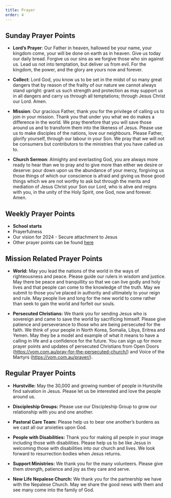 ```yaml
---
title: Prayer
order: 4
---
```


## Sunday Prayer Points

- **Lord’s Prayer**: Our Father in heaven, hallowed be your name, your kingdom come, your will be done on earth as in heaven. Give us today our daily bread. Forgive us our sins as we forgive those who sin against us. Lead us not into temptation, but deliver us from evil. For the kingdom, the power, and the glory are yours now and forever.

- **Collect**: Lord God, you know us to be set in the midst of so many great dangers that by reason of the frailty of our nature we cannot always stand upright: grant us such strength and protection as may support us in all dangers and carry us through all temptations; through Jesus Christ our Lord. Amen.

- **Mission**: Our gracious Father, thank you for the privilege of calling us to join in your mission. Thank you that under you what we do makes a difference in the world. We pray therefore that you will save those around us and to transform them into the likeness of Jesus. Please use us to make disciples of the nations, love our neighbours. Please Father, glorify yourself, through our labour in your Son. We pray that we will not be consumers but contributors to the ministries that you have called us to. 

- **Church Sermon**: Almighty and everlasting God, you are always more ready to hear than we to pray and to give more than either we desire or deserve: pour down upon us the abundance of your mercy, forgiving us those things of which our conscience is afraid and giving us those good things which we are not worthy to ask but through the merits and mediation of Jesus Christ your Son our Lord, who is alive and reigns with you, in the unity of the Holy Spirit, one God, now and forever. Amen.


## Weekly Prayer Points
- **School starts**
- Prayerfulness
- Our vision for 2024 - Secure attachment to Jesus
- Other prayer points can be found [here](https://stgeorgeshurstville.org.au/prayer)

## Mission Related Prayer Points
- **World:** May you lead the nations of the world in the ways of righteousness and peace. Please guide our rulers in wisdom and justice. May there be peace and tranquillity so that we can live godly and holy lives and that people can come to the knowledge of the truth. May we submit to those you’ve placed in authority and ultimately to your reign and rule. May people live and long for the new world to come rather than seek to gain the world and forfeit our souls. 

- **Persecuted Christians:** We thank you for sending Jesus who is sovereign and came to save the world by sacrificing himself. Please give patience and perseverance to those who are being persecuted for the faith. We think of your people in North Korea, Somalia, Libya, Eritrea and Yemen. May they be a model and example of what it means to have a calling in life and a confidence for the future. You can sign up for more prayer points and updates of persecuted Christians from Open Doors (https://vom.com.au/pray-for-the-persecuted-church/) and Voice of the Martyrs (https://vom.com.au/prayer/). 

## Regular Prayer Points
- **Hurstville:** May the 30,000 and growing number of people in Hurstville find salvation in Jesus. Please let us be interested and love the people around us. 

- **Discipleship Groups:** Please use our Discipleship Group to grow our relationship with you and one another. 

- **Pastoral Care Team:** Please help us to bear one another’s burdens as we cast all our anxieties upon God.

- **People with Disabilities:** Thank you for making all people in your image including those with disabilities. Please help us to be like Jesus in welcoming those with disabilities into our church and lives. We look forward to resurrection bodies when Jesus returns. 

- **Support Ministries:** We thank you for the many volunteers. Please give them strength, patience and joy as they care and serve.

- **New Life Nepalese Church:** We thank you for the partnership we have with the Nepalese Church. May we share the good news with them and see many come into the family of God.  

